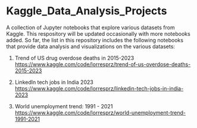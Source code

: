# Kaggle_Data_Analysis_Projects

A collection of Jupyter notebooks that explore various datasets from Kaggle. This respository will be updated occasionally with more notebooks added. 
So far, the list in this repository includes the following notebooks that provide data analysis and visualizations on the various datasets:

1. Trend of US drug overdose deaths in 2015-2023
   https://www.kaggle.com/code/lorresprz/trend-of-us-overdose-deaths-2015-2023
   
2. LinkedIn tech jobs in India 2023
   https://www.kaggle.com/code/lorresprz/linkedin-tech-jobs-in-india-2023

3. World unemployment trend: 1991 - 2021
 https://www.kaggle.com/code/lorresprz/world-unemployment-trend-1991-2021
